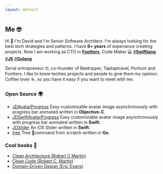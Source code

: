 ```yaml
---
layout: default
---
```


## Me 🤓
Hi 👋 I'm David and I'm Senior Software Architect. I'm always looking for the best tech strategies and patterns. I have **6+ years** of experience creating projects. Now I am working as CTO in [**Footters**](https://footters.com). Code Maker 💻 [#**Swiftlang**](https://twitter.com/hashtag/Swiftlang?src=hash)  [#**JS**](https://twitter.com/hashtag/JS?src=hash)  [#**Golang**](https://twitter.com/hashtag/Golang?src=hash)

Serial entrepreneur 🤓, co-founder of Beetripper, Taptaptravel, Portium and Footters. I like to know techies projects and people to give them my opinion. Coffee lover ☕️, so you have it easy if you want to meet with me.

### Open Source 🌍

- [JDAvatarProgress](https://github.com/JellyDevelopment/JDAvatarProgress) Easy customizable avatar image asynchronously with progress bar animated written in **Objective-C**.
- [JDSwiftAvatarProgress](https://github.com/JellyDevelopment/JDSwiftAvatarProgress) Easy customizable avatar image asynchronously with progress bar animated written in **Swift**.
- [JDSlider](https://github.com/JellyDevelopment/JDSlider) An iOS Slider written in **Swift**.
- [tree](https://github.com/davidlcarrascal/tree) Tree 🌲command from scratch written in **Go**.

### Cool books 📖

- [Clean Architecture (Robert C Martin)](https://amzn.to/2HdO76K)
- [Clean Code (Robert C. Martin)](https://amzn.to/2C6wq5U)
- [Domain-Driven Design (Eric Evans)](https://amzn.to/2VDeK99)